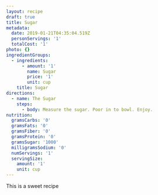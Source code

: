 ```yaml
---
layout: recipe
draft: true
title: Sugar
metadata:
  date: 2019-01-21T04:35:04.519Z
  personServings: '1'
  totalCost: '1'
photo: {}
ingredientGroups:
  - ingredients:
      - amount: '1'
        name: Sugar
        price: '1'
        unit: cup
    title: Sugar
directions:
  - name: The Sugar
    steps:
      - body: Measure the sugar. Poor in to bowl. Enjoy.
nutrition:
  gramsCarbs: '0'
  gramsFats: '0'
  gramsFiber: '0'
  gramsProtein: '0'
  gramsSugar: '1000'
  milligramsSodium: '0'
  numServings: '1'
  servingSize:
    amount: '1'
    unit: cup
---
```

This is a sweet recipe
